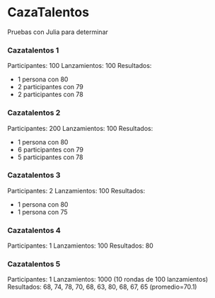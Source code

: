 # CazaTalentos
Pruebas con Julia para determinar 
### Cazatalentos 1
Participantes: 100
Lanzamientos: 100
Resultados: 
 - 1 persona con 80
 - 2 participantes con 79
 - 2 participantes con 78

### Cazatalentos 2
Participantes: 200
Lanzamientos: 100
Resultados: 
 - 1 persona con 80
 - 6 participantes con 79
 - 5 participantes con 78

### Cazatalentos 3
Participantes: 2
Lanzamientos: 100
Resultados: 
 - 1 persona con 80 
 - 1 persona con 75 

### Cazatalentos 4
Participantes: 1
Lanzamientos: 100
Resultados: 80

### Cazatalentos 5
Participantes: 1
Lanzamientos: 1000 (10 rondas de 100 lanzamientos)
Resultados: 68, 74, 78, 70, 68, 63, 80, 68, 67, 65 (promedio=70.1)
